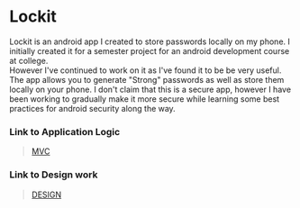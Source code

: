 # Lockit

Lockit is an android app I created to store passwords locally on my phone. 
I initially created it for a semester project for an android development course at college. \
However I've continued to work on it as I've found it to be be very useful.
The app allows you to generate "Strong" passwords as well as store them locally on your phone.
I don't claim that this is a secure app, however I have been working 
to gradually make it more secure while learning some best practices for android security along the way.

### Link to Application Logic
>[MVC](https://github.com/Yanky597/Lockit/tree/master/app/src/main/java/com/mcon521/lockit)

### Link to Design work
>[DESIGN](https://github.com/Yanky597/Lockit/tree/master/app/src/main/res)
